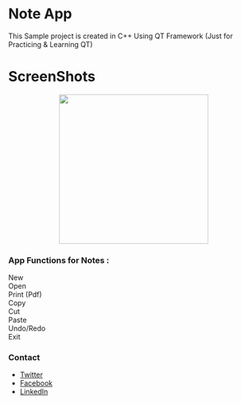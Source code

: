 # Note App

This Sample project is created in C++ Using QT Framework (Just for Practicing & Learning QT)

# ScreenShots

<p align="center">
  <img src="https://github.com/yehiahd/Note-App/blob/master/screenshots/1.png" width="300"/>
</p>

### App Functions for Notes :

New <br />
Open <br />
Print (Pdf) <br />
Copy <br />
Cut <br />
Paste <br />
Undo/Redo <br />
Exit <br />


### Contact
- [Twitter](https://twitter.com/YehiaHd)
- [Facebook](https://www.facebook.com/yehia.hd)
- [LinkedIn](https://www.linkedin.com/in/yehiahd/)

